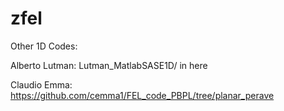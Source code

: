 # zfel
Other 1D Codes:


Alberto Lutman: Lutman_MatlabSASE1D/ in here

Claudio Emma: https://github.com/cemma1/FEL_code_PBPL/tree/planar_perave